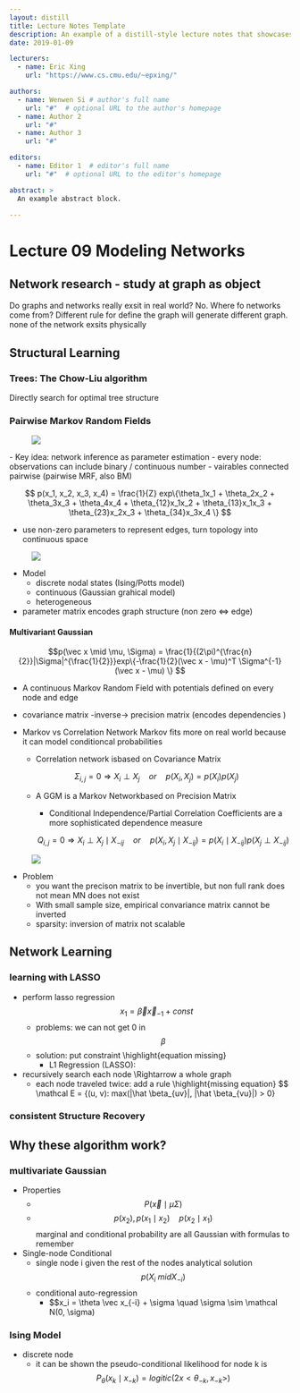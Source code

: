```yaml
--- 
layout: distill
title: Lecture Notes Template
description: An example of a distill-style lecture notes that showcases the main elements.
date: 2019-01-09

lecturers:
  - name: Eric Xing
    url: "https://www.cs.cmu.edu/~epxing/"

authors:
  - name: Wenwen Si # author's full name
    url: "#"  # optional URL to the author's homepage
  - name: Author 2
    url: "#"
  - name: Author 3
    url: "#"

editors:
  - name: Editor 1  # editor's full name
    url: "#"  # optional URL to the editor's homepage

abstract: >
  An example abstract block.
  
---
```


# Lecture 09 Modeling Networks

## Network research - study at graph as object

Do graphs and networks really exsit in real world? No.
Where fo networks come from? Different rule for define the graph will generate different graph.
none of the network exsits physically

## Structural Learning
### Trees: The Chow-Liu algorithm
Directly search for optimal tree structure
### Pairwise Markov Random Fields
<figure>
  <img src="{{ '/assets/img/notes/lecture-09/node4network.png' | relative_url }}" />
</figure>
- Key idea:  network inference as parameter estimation
- every node: observations can include binary / continuous number
- vairables connected pairwise (pairwise MRF, also BM)

$$ p(x_1, x_2, x_3, x_4) = \frac{1}{Z} exp\{\theta_1x_1 + \theta_2x_2 + \theta_3x_3 + \theta_4x_4  +  \theta_{12}x_1x_2 + \theta_{13}x_1x_3 + \theta_{23}x_2x_3 + \theta_{34}x_3x_4 \} $$

- use non-zero parameters to represent edges, turn topology into continuous space
<figure>
  <img src="{{ '/assets/img/notes/lecture-09/matrix2topo.png' | relative_url }}" />
</figure>

- Model
  - discrete nodal states (Ising/Potts model)
  - continuous (Gaussian grahical model)
  - heterogeneous
- parameter matrix encodes graph structure (non zero $\iff$ edge)

#### Multivariant Gaussian 

  $$p(\vec x \mid \mu, \Sigma) = \frac{1}{(2\pi)^{\frac{n}{2}}|\Sigma|^{\frac{1}{2}}}exp\{-\frac{1}{2}(\vec x - \mu)^T \Sigma^{-1} (\vec x - \mu) \} $$
  
  - A continuous Markov Random Field with potentials defined on every node and edge
  - covariance matrix -inverse-> precision matrix (encodes dependencies )
  - Markov vs Correlation Network
    Markov fits more on real world because it can model conditioncal probabilities
    - Correlation network isbased on Covariance Matrix
    
    $$\Sigma_{i,j} = 0 \Rightarrow X_i \perp X_j \quad or \quad p(X_i, X_j) = p(X_i)p(X_j)$$
    
    - A GGM is a Markov Networkbased on Precision Matrix
      - Conditional Independence/Partial Correlation Coefficients are a more sophisticated dependence measure
      
      $$Q_{i,j}=0 \Rightarrow X_i \perp X_j \mid X_{-ij} \quad or  \quad p(X_i, X_j \mid X_{-ij}) = p(X_i \mid X_{-ij})p(X_j \perp X_{-ij})$$
      
<figure>
  <img src="{{ '/assets/img/notes/lecture-09/gaussian.png' | relative_url }}" />
</figure>

  - Problem
    - you want the precison matrix to be invertible, but non full rank does not mean MN does not exist
    - With small sample size, empirical convariance matrix cannot be inverted
    - sparsity: inversion of matrix not scalable
## Network Learning
### learning with LASSO
- perform lasso regression
$$x_1 = \vec \beta \vec x_{-1} + const$$
  - problems: we can not get 0 in $$\beta$$
  - solution: put constraint \highlight{equation missing}
    - L1 Regression (LASSO):
- recursively search each node \Rightarrow a whole graph
  - each node traveled twice: add a rule \highlight{missing equation}
  $$ \mathcal E = \{(u, v): max(|\hat \beta_{uv}|, |\hat \beta_{vu}|) > 0\}
### consistent Structure Recovery
## Why these algorithm work?
### multivariate Gaussian
- Properties
  - $$P(\vec x \mid \mu \Sigma)$$
  - $$ p(x_2), p(x_1 \mid x_2) \quad p(x_2 \mid x_1) $$
   marginal and conditional probability are all Gaussian with formulas to remember
- Single-node Conditional
  - single node i given the rest of the nodes analytical solution
  $$p(X_i \ mid X_{-i}) $$
  - conditional auto-regression
    - $$x_i = \theta \vec x_{-i} + \sigma \quad \sigma \sim \mathcal N(0, \sigma)
### Ising Model
- discrete node
  - it can be shown the pseudo-conditional likelihood for node k is 
    $$P_\theta (x_k \mid x_{-k}) = logitic(2x <\theta_{-k}, x_{-k}>)$$
